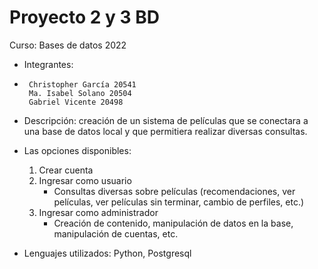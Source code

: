 # Proyecto 2 y 3 BD
Curso: Bases de datos 2022
- Integrantes: 
-      Christopher García 20541
       Ma. Isabel Solano 20504
       Gabriel Vicente 20498
- Descripción: creación de un sistema de películas que se conectara a una base de datos local y que permitiera realizar diversas consultas.
- Las opciones disponibles:
    1) Crear cuenta
    2) Ingresar como usuario
        - Consultas diversas sobre películas (recomendaciones, ver películas, ver películas sin terminar, cambio de perfiles, etc.)
    4) Ingresar como administrador
        - Creación de contenido, manipulación de datos en la base, manipulación de cuentas, etc.
       
- Lenguajes utilizados: Python, Postgresql
